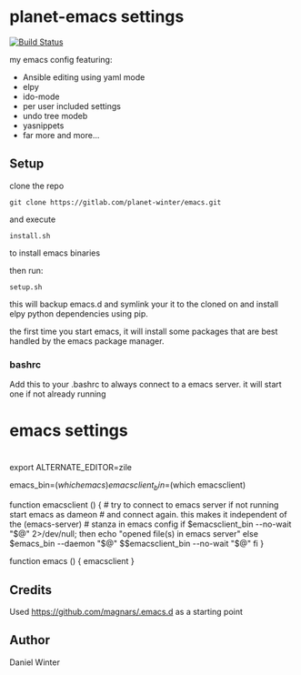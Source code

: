 # planet-emacs settings
[![Build Status](https://travis-ci.org/planet-winter/emacs.svg?branch=master)](https://travis-ci.org/planet-winter/emacs)

my emacs config featuring:

  * Ansible editing using yaml mode
  * elpy
  * ido-mode
  * per user included settings
  * undo tree modeb
  * yasnippets
  * far more and more...

## Setup

clone the repo 

    git clone https://gitlab.com/planet-winter/emacs.git

and execute

    install.sh

to install emacs binaries

then run:

    setup.sh

this will backup emacs.d and symlink your it to the cloned on
and install elpy python dependencies using pip.

the first time you start emacs, it will install some packages
that are best handled by the emacs package manager.

### bashrc

Add this to your .bashrc to always connect to a emacs server.
it will start one if not already running


  #
  # emacs settings
  #
  export ALTERNATE_EDITOR=zile
  
  emacs_bin=$(which emacs)
  emacsclient_bin=$(which emacsclient) 
  
  function emacsclient () {
      # try to connect to emacs server if not running start emacs as dameon
      #  and connect again. this makes it independent of the (emacs-server)
      #  stanza in emacs config
      if $emacsclient_bin --no-wait "$@" 2>/dev/null; then
          echo "opened file(s) in emacs server"
      else
          $emacs_bin --daemon "$@"
          $$emacsclient_bin --no-wait "$@"
      fi
  }
  
  function emacs () {
      emacsclient
  }
    
    
## Credits

Used https://github.com/magnars/.emacs.d as a starting point

## Author

Daniel Winter
